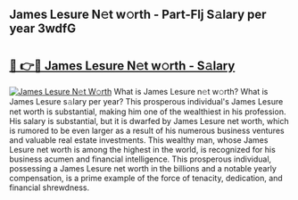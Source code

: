 ## James Lesure N𝚎t w𝚘rth - Part-Flj S𝚊lary per year 3wdfG

# <h2><a href="http://gc1pld.nevu.top/?p=James+Lesure">🔗 👉🔴 James Lesure N𝚎t w𝚘rth - S𝚊lary</a></h2>

[![James Lesure N𝚎t W𝚘rth](https://i.imgur.com/Oavwk0R.jpeg)](http://gc1pld.nevu.top/?p=James+Lesure)
What is James Lesure n𝚎t w𝚘rth? What is James Lesure s𝚊lary per year?
This prosperous individual's James Lesure net worth is substantial, making him one of the wealthiest in his profession. His salary is substantial, but it is dwarfed by James Lesure net worth, which is rumored to be even larger as a result of his numerous business ventures and valuable real estate investments. This wealthy man, whose James Lesure net worth is among the highest in the world, is recognized for his business acumen and financial intelligence. This prosperous individual, possessing a James Lesure net worth in the billions and a notable yearly compensation, is a prime example of the force of tenacity, dedication, and financial shrewdness.
